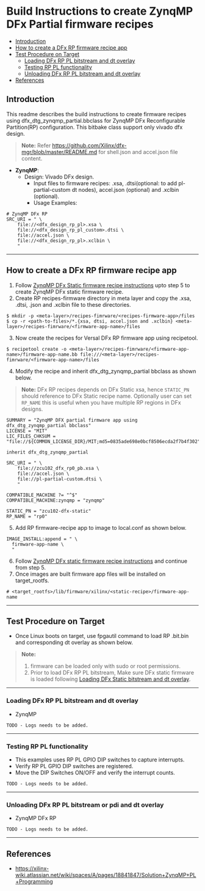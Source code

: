 # Build Instructions to create ZynqMP DFx Partial firmware recipes

* [Introduction](#introduction)
* [How to create a DFx RP firmware recipe app](#how-to-create-a-dfx-rp-firmware-recipe-app)
* [Test Procedure on Target](#test-procedure-on-target)
  * [Loading DFx RP PL bitstream and dt overlay](#loading-dfx-rp-pl-bitstream-and-dt-overlay)
  * [Testing RP PL functionality](#testing-rp-pl-functionality)
  * [Unloading DFx RP PL bitstream and dt overlay](#unloading-dfx-rp-pl-bitstream-and-dt-overlay)
* [References](#references)

## Introduction
This readme describes the build instructions to create firmware recipes using
dfx_dtg_zynqmp_partial.bbclass for ZynqMP DFx Reconfigurable Partition(RP)
configuration. This bitbake class support only vivado dfx design.

> **Note:** Refer https://github.com/Xilinx/dfx-mgr/blob/master/README.md for
> shell.json and accel.json file content.

* **ZynqMP**:
  * Design: Vivado DFx design.
    * Input files to firmware recipes: .xsa, .dtsi(optional: to add pl-partial-custom
      dt nodes), accel.json (optional) and .xclbin (optional).
    * Usage Examples:
```
# ZynqMP DFx RP
SRC_URI = " \
    file://<dfx_design_rp_pl>.xsa \
    file://<dfx_design_rp_pl_custom>.dtsi \
    file://accel.json \
    file://<dfx_design_rp_pl>.xclbin \
    "
```
---

## How to create a DFx RP firmware recipe app

1. Follow [ZynqMP DFx Static firmware recipe instructions](README.dfx.dtg.zynqmp.static.md)
   upto step 5 to create ZynqMP DFx static firmware recipe.
2. Create RP recipes-firmware directory in meta layer and copy the .xsa, .dtsi,
   .json and .xclbin file to these directories.
```
$ mkdir -p <meta-layer>/recipes-fimrware/<recipes-firmware-app>/files
$ cp -r <path-to-files>/*.{xsa, dtsi, accel.json and .xclbin} <meta-layer>/recipes-fimrware/<firmware-app-name>/files
```
3. Now create the recipes for Versal DFx RP firmware app using recipetool.
```
$ recipetool create -o <meta-layer>/recipes-fimrware/<firmware-app-name>/firmware-app-name.bb file:///<meta-layer>/recipes-fimrware/<firmware-app-name>/files 
```
4. Modify the recipe and inherit dfx_dtg_zynqmp_partial bbclass as shown below.
> **Note:** DFx RP recipes depends on DFx Static xsa, hence `STATIC_PN` should
> reference to DFx Static recipe name. Optionally user can set `RP_NAME` this is
> useful when you have multiple RP regions in DFx designs.

```
SUMMARY = "ZynqMP DFX partial firmware app using dfx_dtg_zynqmp_partial bbclass"
LICENSE = "MIT"
LIC_FILES_CHKSUM = "file://${COMMON_LICENSE_DIR}/MIT;md5=0835ade698e0bcf8506ecda2f7b4f302"

inherit dfx_dtg_zynqmp_partial

SRC_URI = " \
    file://zcu102_dfx_rp0_pb.xsa \
    file://accel.json \
    file://pl-partial-custom.dtsi \
    "

COMPATIBLE_MACHINE ?= "^$"
COMPATIBLE_MACHINE:zynqmp = "zynqmp"

STATIC_PN = "zcu102-dfx-static"
RP_NAME = "rp0"
```
5. Add RP firmware-recipe app to image to local.conf as shown below.
```
IMAGE_INSTALL:append = " \
  firmware-app-name \
  "
```
6. Follow [ZynqMP DFx static firmware recipe instructions](README.dfx.dtg.zynqmp.static.md) and continue from step 5.
7. Once images are built firmware app files will be installed on target_rootfs.
```
# <target_rootfs>/lib/firmware/xilinx/<static-recipe>/firmware-app-name
```
---

## Test Procedure on Target
* Once Linux boots on target, use fpgautil command to load RP .bit.bin and corresponding
  dt overlay as shown below.
> **Note:**
> 1. firmware can be loaded only with sudo or root permissions.
> 2. Prior to load DFx RP PL bitstream, Make sure DFx static firmware is
>    loaded following [Loading DFx Static bitstream and dt overlay](README.dfx.dtg.zynqmp.static.md).
---

### Loading DFx RP PL bitstream and dt overlay
* ZynqMP
```
TODO - Logs needs to be added.
```
---

### Testing RP PL functionality

* This examples uses RP PL GPIO DIP switches to capture interrupts.
* Verify RP PL GPIO DIP switches are registered.
* Move the DIP Switches ON/OFF and verify the interrupt counts.
```
TODO - Logs needs to be added.
```
---

### Unloading DFx RP PL bitstream or pdi and dt overlay
* ZynqMP DFx RP
```
TODO - Logs needs to be added.
```
---

## References
* https://xilinx-wiki.atlassian.net/wiki/spaces/A/pages/18841847/Solution+ZynqMP+PL+Programming
